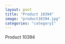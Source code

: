 ```yaml
---
layout: post
title: "Product 10394"
image: "product10394.jpg"
categories: "category1"
---
```

Product 10394

